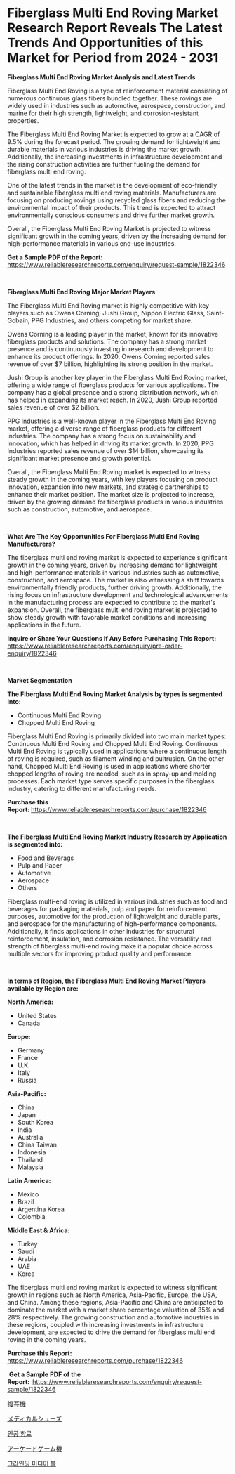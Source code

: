 <p><h1>Fiberglass Multi End Roving Market Research Report Reveals The Latest Trends And Opportunities of this Market for Period from 2024 - 2031</h1></p><p><strong>Fiberglass Multi End Roving Market Analysis and Latest Trends</strong></p>
<p><p>Fiberglass Multi End Roving is a type of reinforcement material consisting of numerous continuous glass fibers bundled together. These rovings are widely used in industries such as automotive, aerospace, construction, and marine for their high strength, lightweight, and corrosion-resistant properties.</p><p>The Fiberglass Multi End Roving Market is expected to grow at a CAGR of 9.5% during the forecast period. The growing demand for lightweight and durable materials in various industries is driving the market growth. Additionally, the increasing investments in infrastructure development and the rising construction activities are further fueling the demand for fiberglass multi end roving.</p><p>One of the latest trends in the market is the development of eco-friendly and sustainable fiberglass multi end roving materials. Manufacturers are focusing on producing rovings using recycled glass fibers and reducing the environmental impact of their products. This trend is expected to attract environmentally conscious consumers and drive further market growth.</p><p>Overall, the Fiberglass Multi End Roving Market is projected to witness significant growth in the coming years, driven by the increasing demand for high-performance materials in various end-use industries.</p></p>
<p><strong>Get a Sample PDF of the Report:&nbsp;</strong> <a href="https://www.reliableresearchreports.com/enquiry/request-sample/1822346">https://www.reliableresearchreports.com/enquiry/request-sample/1822346</a></p>
<p>&nbsp;</p>
<p><strong>Fiberglass Multi End Roving Major Market Players</strong></p>
<p><p>The Fiberglass Multi End Roving market is highly competitive with key players such as Owens Corning, Jushi Group, Nippon Electric Glass, Saint-Gobain, PPG Industries, and others competing for market share. </p><p>Owens Corning is a leading player in the market, known for its innovative fiberglass products and solutions. The company has a strong market presence and is continuously investing in research and development to enhance its product offerings. In 2020, Owens Corning reported sales revenue of over $7 billion, highlighting its strong position in the market.</p><p>Jushi Group is another key player in the Fiberglass Multi End Roving market, offering a wide range of fiberglass products for various applications. The company has a global presence and a strong distribution network, which has helped in expanding its market reach. In 2020, Jushi Group reported sales revenue of over $2 billion.</p><p>PPG Industries is a well-known player in the Fiberglass Multi End Roving market, offering a diverse range of fiberglass products for different industries. The company has a strong focus on sustainability and innovation, which has helped in driving its market growth. In 2020, PPG Industries reported sales revenue of over $14 billion, showcasing its significant market presence and growth potential.</p><p>Overall, the Fiberglass Multi End Roving market is expected to witness steady growth in the coming years, with key players focusing on product innovation, expansion into new markets, and strategic partnerships to enhance their market position. The market size is projected to increase, driven by the growing demand for fiberglass products in various industries such as construction, automotive, and aerospace.</p></p>
<p>&nbsp;</p>
<p><strong>What Are The Key Opportunities For Fiberglass Multi End Roving Manufacturers?</strong></p>
<p><p>The fiberglass multi end roving market is expected to experience significant growth in the coming years, driven by increasing demand for lightweight and high-performance materials in various industries such as automotive, construction, and aerospace. The market is also witnessing a shift towards environmentally friendly products, further driving growth. Additionally, the rising focus on infrastructure development and technological advancements in the manufacturing process are expected to contribute to the market's expansion. Overall, the fiberglass multi end roving market is projected to show steady growth with favorable market conditions and increasing applications in the future.</p></p>
<p><strong>Inquire or Share Your Questions If Any Before Purchasing This Report:</strong> <a href="https://www.reliableresearchreports.com/enquiry/pre-order-enquiry/1822346">https://www.reliableresearchreports.com/enquiry/pre-order-enquiry/1822346</a></p>
<p>&nbsp;</p>
<p><strong>Market Segmentation</strong></p>
<p><strong>The Fiberglass Multi End Roving Market Analysis by types is segmented into:</strong></p>
<p><ul><li>Continuous Multi End Roving</li><li>Chopped Multi End Roving</li></ul></p>
<p><p>Fiberglass Multi End Roving is primarily divided into two main market types: Continuous Multi End Roving and Chopped Multi End Roving. Continuous Multi End Roving is typically used in applications where a continuous length of roving is required, such as filament winding and pultrusion. On the other hand, Chopped Multi End Roving is used in applications where shorter chopped lengths of roving are needed, such as in spray-up and molding processes. Each market type serves specific purposes in the fiberglass industry, catering to different manufacturing needs.</p></p>
<p><strong>Purchase this Report:&nbsp;</strong><a href="https://www.reliableresearchreports.com/purchase/1822346">https://www.reliableresearchreports.com/purchase/1822346</a></p>
<p>&nbsp;</p>
<p><strong>The Fiberglass Multi End Roving Market Industry Research by Application is segmented into:</strong></p>
<p><ul><li>Food and Beverags</li><li>Pulp and Paper</li><li>Automotive</li><li>Aerospace</li><li>Others</li></ul></p>
<p><p>Fiberglass multi-end roving is utilized in various industries such as food and beverages for packaging materials, pulp and paper for reinforcement purposes, automotive for the production of lightweight and durable parts, and aerospace for the manufacturing of high-performance components. Additionally, it finds applications in other industries for structural reinforcement, insulation, and corrosion resistance. The versatility and strength of fiberglass multi-end roving make it a popular choice across multiple sectors for improving product quality and performance.</p></p>
<p>&nbsp;</p>
<p><strong>In terms of Region, the Fiberglass Multi End Roving Market Players available by Region are:</strong></p>
<p>
    <p> <strong> North America: </strong>
        <ul>
            <li>United States</li>
            <li>Canada</li>
        </ul>
        </p> 
    <p> <strong> Europe: </strong>
        <ul>
            <li>Germany</li>
            <li>France</li>
            <li>U.K.</li>
            <li>Italy</li>
            <li>Russia</li>
        </ul>
        </p> 
    <p> <strong> Asia-Pacific: </strong>
        <ul>
            <li>China</li>
            <li>Japan</li>
            <li>South Korea</li>
            <li>India</li>
            <li>Australia</li>
            <li>China Taiwan</li>
            <li>Indonesia</li>
            <li>Thailand</li>
            <li>Malaysia</li>
        </ul>
        </p> 
    <p> <strong> Latin America: </strong>
        <ul>
            <li>Mexico</li>
            <li>Brazil</li>
            <li>Argentina Korea</li>
            <li>Colombia</li>
        </ul>
        </p> 
    <p> <strong> Middle East & Africa: </strong>
        <ul>
            <li>Turkey</li>
            <li>Saudi</li>
            <li>Arabia</li>
            <li>UAE</li>
            <li>Korea</li>
        </ul>
    </p>
    </p>
<p><p>The fiberglass multi end roving market is expected to witness significant growth in regions such as North America, Asia-Pacific, Europe, the USA, and China. Among these regions, Asia-Pacific and China are anticipated to dominate the market with a market share percentage valuation of 35% and 28% respectively. The growing construction and automotive industries in these regions, coupled with increasing investments in infrastructure development, are expected to drive the demand for fiberglass multi end roving in the coming years.</p></p>
<p><strong>Purchase this Report: </strong><a href="https://www.reliableresearchreports.com/purchase/1822346">https://www.reliableresearchreports.com/purchase/1822346</a></p>
<p>&nbsp;<strong>Get a Sample PDF of the Report:&nbsp;&nbsp;</strong><a href="https://www.reliableresearchreports.com/enquiry/request-sample/1822346">https://www.reliableresearchreports.com/enquiry/request-sample/1822346</a></p>
<p><strong></strong></p>
<p><p><a href="https://medium.com/@alenaieme/%E3%82%B3%E3%83%94%E3%83%BC%E6%A9%9F%E5%B8%82%E5%A0%B4%E3%81%AE%E5%88%86%E6%9E%90-%E3%82%B0%E3%83%AD%E3%83%BC%E3%83%90%E3%83%AB%E7%94%A3%E6%A5%AD%E3%81%AE%E8%A6%8B%E9%80%9A%E3%81%97%E3%81%A8%E4%BA%88%E6%B8%AC-2024%E5%B9%B4%E3%81%8B%E3%82%892031%E5%B9%B4-a118f561a6ca">複写機</a></p><p><a href="https://github.com/xemfu2379520/Market-Research-Report-List-1/blob/main/80717961000.md">メディカルシューズ</a></p><p><a href="https://github.com/bvubpqd5241630/Market-Research-Report-List-1/blob/main/8002283692.md">인공 향료</a></p><p><a href="https://medium.com/@lindakreitz2023/%E3%82%A2%E3%83%BC%E3%82%B1%E3%83%BC%E3%83%89%E3%82%B2%E3%83%BC%E3%83%A0%E6%A9%9F%E5%B8%82%E5%A0%B4%E3%81%AF-%E5%B8%82%E5%A0%B4%E3%82%B7%E3%82%A7%E3%82%A2-%E3%82%B5%E3%82%A4%E3%82%BA-%E3%81%8A%E3%82%88%E3%81%B32031%E5%B9%B4%E3%81%BE%E3%81%A7%E3%81%AE%E4%BA%88%E6%83%B3%E4%BA%88%E6%B8%AC%E3%81%AB%E7%84%A6%E7%82%B9%E3%82%92%E5%BD%93%E3%81%A6%E3%81%A6%E3%81%84%E3%82%8B-97dab87ff3cb">アーケードゲーム機</a></p><p><a href="https://github.com/khytkeqagplkzqvh/Market-Research-Report-List-1/blob/main/4042412693.md">그라인딩 미디어 볼</a></p></p>